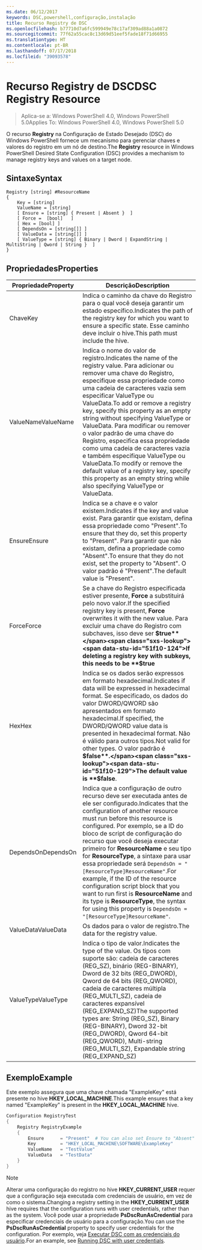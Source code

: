 ```yaml
---
ms.date: 06/12/2017
keywords: DSC,powershell,configuração,instalação
title: Recurso Registry de DSC
ms.openlocfilehash: b77710d7a6fc599949e78c17af309ad88a1a0872
ms.sourcegitcommit: 77f62a55cac8c13d69d51eef5fade18f71d66955
ms.translationtype: HT
ms.contentlocale: pt-BR
ms.lasthandoff: 07/17/2018
ms.locfileid: "39093578"
---
```

# <a name="dsc-registry-resource"></a><span data-ttu-id="51f10-103">Recurso Registry de DSC</span><span class="sxs-lookup"><span data-stu-id="51f10-103">DSC Registry Resource</span></span>

> <span data-ttu-id="51f10-104">Aplica-se a: Windows PowerShell 4.0, Windows PowerShell 5.0</span><span class="sxs-lookup"><span data-stu-id="51f10-104">Applies To: Windows PowerShell 4.0, Windows PowerShell 5.0</span></span>

<span data-ttu-id="51f10-105">O recurso **Registry** na Configuração de Estado Desejado (DSC) do Windows PowerShell fornece um mecanismo para gerenciar chaves e valores do registro em um nó de destino.</span><span class="sxs-lookup"><span data-stu-id="51f10-105">The **Registry** resource in Windows PowerShell Desired State Configuration (DSC) provides a mechanism to manage registry keys and values on a target node.</span></span>

## <a name="syntax"></a><span data-ttu-id="51f10-106">Sintaxe</span><span class="sxs-lookup"><span data-stu-id="51f10-106">Syntax</span></span>

```
Registry [string] #ResourceName
{
    Key = [string]
    ValueName = [string]
    [ Ensure = [string] { Present | Absent }  ]
    [ Force =  [bool]   ]
    [ Hex = [bool] ]
    [ DependsOn = [string[]] ]
    [ ValueData = [string[]] ]
    [ ValueType = [string] { Binary | Dword | ExpandString | MultiString | Qword | String }  ]
}
```

## <a name="properties"></a><span data-ttu-id="51f10-107">Propriedades</span><span class="sxs-lookup"><span data-stu-id="51f10-107">Properties</span></span>

|  <span data-ttu-id="51f10-108">Propriedade</span><span class="sxs-lookup"><span data-stu-id="51f10-108">Property</span></span>  |  <span data-ttu-id="51f10-109">Descrição</span><span class="sxs-lookup"><span data-stu-id="51f10-109">Description</span></span>   |
|---|---|
| <span data-ttu-id="51f10-110">Chave</span><span class="sxs-lookup"><span data-stu-id="51f10-110">Key</span></span>| <span data-ttu-id="51f10-111">Indica o caminho da chave do Registro para o qual você deseja garantir um estado específico.</span><span class="sxs-lookup"><span data-stu-id="51f10-111">Indicates the path of the registry key for which you want to ensure a specific state.</span></span> <span data-ttu-id="51f10-112">Esse caminho deve incluir o hive.</span><span class="sxs-lookup"><span data-stu-id="51f10-112">This path must include the hive.</span></span>|
| <span data-ttu-id="51f10-113">ValueName</span><span class="sxs-lookup"><span data-stu-id="51f10-113">ValueName</span></span>| <span data-ttu-id="51f10-114">Indica o nome do valor de registro.</span><span class="sxs-lookup"><span data-stu-id="51f10-114">Indicates the name of the registry value.</span></span> <span data-ttu-id="51f10-115">Para adicionar ou remover uma chave do Registro, especifique essa propriedade como uma cadeia de caracteres vazia sem especificar ValueType ou ValueData.</span><span class="sxs-lookup"><span data-stu-id="51f10-115">To add or remove a registry key, specify this property as an empty string without specifying ValueType or ValueData.</span></span> <span data-ttu-id="51f10-116">Para modificar ou remover o valor padrão de uma chave do Registro, especifica essa propriedade como uma cadeia de caracteres vazia e também especifique ValueType ou ValueData.</span><span class="sxs-lookup"><span data-stu-id="51f10-116">To modify or remove the default value of a registry key, specify this property as an empty string while also specifying ValueType or ValueData.</span></span>|
| <span data-ttu-id="51f10-117">Ensure</span><span class="sxs-lookup"><span data-stu-id="51f10-117">Ensure</span></span>| <span data-ttu-id="51f10-118">Indica se a chave e o valor existem.</span><span class="sxs-lookup"><span data-stu-id="51f10-118">Indicates if the key and value exist.</span></span> <span data-ttu-id="51f10-119">Para garantir que existam, defina essa propriedade como "Present".</span><span class="sxs-lookup"><span data-stu-id="51f10-119">To ensure that they do, set this property to "Present".</span></span> <span data-ttu-id="51f10-120">Para garantir que não existam, defina a propriedade como "Absent".</span><span class="sxs-lookup"><span data-stu-id="51f10-120">To ensure that they do not exist, set the property to "Absent".</span></span> <span data-ttu-id="51f10-121">O valor padrão é "Present".</span><span class="sxs-lookup"><span data-stu-id="51f10-121">The default value is "Present".</span></span>|
| <span data-ttu-id="51f10-122">Force</span><span class="sxs-lookup"><span data-stu-id="51f10-122">Force</span></span>| <span data-ttu-id="51f10-123">Se a chave do Registro especificada estiver presente, **Force** a substituirá pelo novo valor.</span><span class="sxs-lookup"><span data-stu-id="51f10-123">If the specified registry key is present, **Force** overwrites it with the new value.</span></span> <span data-ttu-id="51f10-124">Para excluir uma chave do Registro com subchaves, isso deve ser **$true**</span><span class="sxs-lookup"><span data-stu-id="51f10-124">If deleting a registry key with subkeys, this needs to be **$true**</span></span> |
| <span data-ttu-id="51f10-125">Hex</span><span class="sxs-lookup"><span data-stu-id="51f10-125">Hex</span></span>| <span data-ttu-id="51f10-126">Indica se os dados serão expressos em formato hexadecimal.</span><span class="sxs-lookup"><span data-stu-id="51f10-126">Indicates if data will be expressed in hexadecimal format.</span></span> <span data-ttu-id="51f10-127">Se especificado, os dados do valor DWORD/QWORD são apresentados em formato hexadecimal.</span><span class="sxs-lookup"><span data-stu-id="51f10-127">If specified, the DWORD/QWORD value data is presented in hexadecimal format.</span></span> <span data-ttu-id="51f10-128">Não é válido para outros tipos.</span><span class="sxs-lookup"><span data-stu-id="51f10-128">Not valid for other types.</span></span> <span data-ttu-id="51f10-129">O valor padrão é **$false**.</span><span class="sxs-lookup"><span data-stu-id="51f10-129">The default value is **$false**.</span></span>|
| <span data-ttu-id="51f10-130">DependsOn</span><span class="sxs-lookup"><span data-stu-id="51f10-130">DependsOn</span></span>| <span data-ttu-id="51f10-131">Indica que a configuração de outro recurso deve ser executada antes de ele ser configurado.</span><span class="sxs-lookup"><span data-stu-id="51f10-131">Indicates that the configuration of another resource must run before this resource is configured.</span></span> <span data-ttu-id="51f10-132">Por exemplo, se a ID do bloco de script de configuração do recurso que você deseja executar primeiro for **ResourceName** e seu tipo for **ResourceType**, a sintaxe para usar essa propriedade será `DependsOn = "[ResourceType]ResourceName"`.</span><span class="sxs-lookup"><span data-stu-id="51f10-132">For example, if the ID of the resource configuration script block that you want to run first is **ResourceName** and its type is **ResourceType**, the syntax for using this property is `DependsOn = "[ResourceType]ResourceName"`.</span></span>|
| <span data-ttu-id="51f10-133">ValueData</span><span class="sxs-lookup"><span data-stu-id="51f10-133">ValueData</span></span>| <span data-ttu-id="51f10-134">Os dados para o valor de registro.</span><span class="sxs-lookup"><span data-stu-id="51f10-134">The data for the registry value.</span></span>|
| <span data-ttu-id="51f10-135">ValueType</span><span class="sxs-lookup"><span data-stu-id="51f10-135">ValueType</span></span>| <span data-ttu-id="51f10-136">Indica o tipo de valor.</span><span class="sxs-lookup"><span data-stu-id="51f10-136">Indicates the type of the value.</span></span> <span data-ttu-id="51f10-137">Os tipos com suporte são: cadeia de caracteres (REG_SZ), binário (REG-BINARY), Dword de 32 bits (REG_DWORD), Qword de 64 bits (REG_QWORD), cadeia de caracteres múltipla (REG_MULTI_SZ), cadeia de caracteres expansível (REG_EXPAND_SZ)</span><span class="sxs-lookup"><span data-stu-id="51f10-137">The supported types are: String (REG_SZ), Binary (REG-BINARY), Dword 32-bit (REG_DWORD), Qword 64-bit (REG_QWORD), Multi-string (REG_MULTI_SZ), Expandable string (REG_EXPAND_SZ)</span></span> |

## <a name="example"></a><span data-ttu-id="51f10-138">Exemplo</span><span class="sxs-lookup"><span data-stu-id="51f10-138">Example</span></span>

<span data-ttu-id="51f10-139">Este exemplo assegura que uma chave chamada "ExampleKey" está presente no hive **HKEY\_LOCAL\_MACHINE**.</span><span class="sxs-lookup"><span data-stu-id="51f10-139">This example ensures that a key named "ExampleKey" is present in the **HKEY\_LOCAL\_MACHINE** hive.</span></span>

```powershell
Configuration RegistryTest
{
    Registry RegistryExample
    {
        Ensure      = "Present"  # You can also set Ensure to "Absent"
        Key         = "HKEY_LOCAL_MACHINE\SOFTWARE\ExampleKey"
        ValueName   = "TestValue"
        ValueData   = "TestData"
    }
}
```

> [!NOTE]
> <span data-ttu-id="51f10-140">Alterar uma configuração do registro no hive **HKEY\_CURRENT\_USER** requer que a configuração seja executada com credenciais de usuário, em vez de como o sistema.</span><span class="sxs-lookup"><span data-stu-id="51f10-140">Changing a registry setting in the **HKEY\_CURRENT\_USER** hive requires that the configuration runs with user credentials, rather than as the system.</span></span> <span data-ttu-id="51f10-141">Você pode usar a propriedade **PsDscRunAsCredential** para especificar credenciais de usuário para a configuração.</span><span class="sxs-lookup"><span data-stu-id="51f10-141">You can use the **PsDscRunAsCredential** property to specify user credentials for the configuration.</span></span> <span data-ttu-id="51f10-142">Por exemplo, veja [Executar DSC com as credenciais do usuário](runAsUser.md).</span><span class="sxs-lookup"><span data-stu-id="51f10-142">For an example, see [Running DSC with user credentials](runAsUser.md).</span></span>